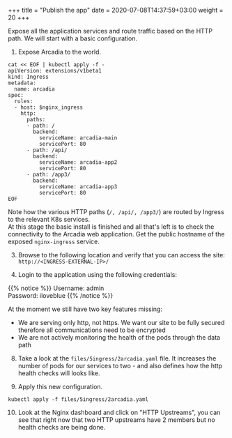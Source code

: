 +++
title = "Publish the app"
date = 2020-07-08T14:37:59+03:00
weight = 20
+++

Expose all the application services and route traffic based on the HTTP path.
We will start with a basic configuration.  

1. Expose Arcadia to the world.  
  
```
cat << EOF | kubectl apply -f -
apiVersion: extensions/v1beta1
kind: Ingress
metadata:
  name: arcadia  
spec:
  rules:
  - host: $nginx_ingress
    http:
      paths:
      - path: /
        backend:
          serviceName: arcadia-main
          servicePort: 80
      - path: /api/
        backend:
          serviceName: arcadia-app2
          servicePort: 80
      - path: /app3/
        backend:
          serviceName: arcadia-app3
          servicePort: 80
EOF
```

Note how the various HTTP paths (`/, /api/, /app3/`) are routed by Ingress to the relevant K8s services.  
At this stage the basic install is finished and all that's left is to check the connectivity to the Arcadia web application. Get the public hostname of the exposed `nginx-ingress` service.  

3. Browse to the following location and verify that you can access the site: `http://<INGRESS-EXTERNAL-IP>/`  

4. Login to the application using the following credentials:

{{% notice %}}
Username: admin  
Password: iloveblue
{{% /notice %}}

At the moment we still have two key features missing:
- We are serving only http, not https. We want our site to be fully secured therefore all communications need to be encrypted
- We are not actively monitoring the health of the pods through the data path


8. Take a look at the `files/5ingress/2arcadia.yaml` file. It increases the number of pods for our services to two - and also defines how the http health checks will looks like.  

9. Apply this new configuration.
```
kubectl apply -f files/5ingress/2arcadia.yaml
```

10. Look at the Nginx dashboard and click on "HTTP Upstreams", you can see that right now that two HTTP upstreams have 2 members but no health checks are being done.